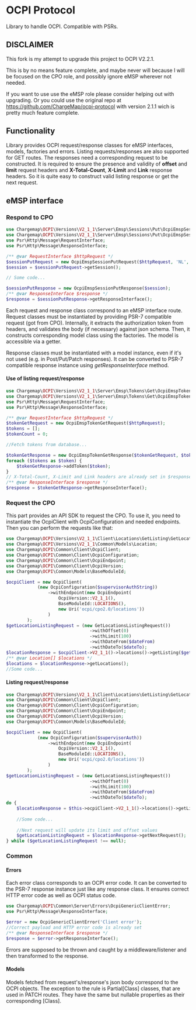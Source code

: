 # OCPI Protocol #
Library to handle OCPI. Compatible with PSRs.

## DISCLAIMER ##

This fork is my attempt to upgrade this project to OCPI V2.2.1.

This is by no means feature complete, and maybe never will because I will be
focused on the CPO role, and possibly ignore eMSP wherever not needed.

If you want to use use the eMSP role please consider helping out with
upgrading. Or you could use the original repo at https://github.com/ChargeMap/ocpi-protocol
with version 2.1.1 wich is pretty much feature complete.

## Functionality ##
Library provides OCPI request/response classes for eMSP interfaces, models, factories and errors.
Listing requests/responses are also supported for GET routes.
The responses need a corresponding request to be constructed.
It is required to ensure the presence and validity of
__offset__ and __limit__ request headers and
__X-Total-Count__, __X-Limit__ and __Link__ response headers.
So it is quite easy to construct valid listing response or get the next request.
## eMSP interface ##
### Respond to CPO ###
```php
use Chargemap\OCPI\Versions\V2_1_1\Server\Emsp\Sessions\Put\OcpiEmspSessionPutRequest;
use Chargemap\OCPI\Versions\V2_1_1\Server\Emsp\Sessions\Put\OcpiEmspSessionPutResponse;
use Psr\Http\Message\RequestInterface;
use Psr\Http\Message\ResponseInterface;

/** @var RequestInterface $httpRequest */
$sessionPutRequest = new OcpiEmspSessionPutRequest($httpRequest, 'NL', 'TNM', '101');
$session = $sessionPutRequest->getSession();

// Some code...

$sessionPutResponse = new OcpiEmspSessionPutResponse($session);
/** @var ResponseInterface $response */
$response = $sessionPutResponse->getResponseInterface();
```
Each request and response class correspond to an eMSP interface route.
Request classes must be instantiated by providing PSR-7 compatible request (got from CPO).
Internally, it extracts the authorization token from headers, and validates the body (if necessary) against json schema.
Then, it constructs corresponding model class using the factories.
The model is accessible via a getter.

Response classes must be instantiated with a model instance, even if it's not used (e.g. in Post/Put/Patch responses).
It can be converted to PSR-7 compatible response instance using *getResponseInterface* method.
#### Use of listing request/response ####
```php
use Chargemap\OCPI\Versions\V2_1_1\Server\Emsp\Tokens\Get\OcpiEmspTokenGetRequest;
use Chargemap\OCPI\Versions\V2_1_1\Server\Emsp\Tokens\Get\OcpiEmspTokenGetResponse;
use Psr\Http\Message\RequestInterface;
use Psr\Http\Message\ResponseInterface;

/** @var RequestInterface $httpRequest */
$tokenGetRequest = new OcpiEmspTokenGetRequest($httpRequest);
$tokens = [];
$tokenCount = 0;

//Fetch tokens from database...

$tokenGetResponse = new OcpiEmspTokenGetResponse($tokenGetRequest, $tokenCount, count($tokens));
foreach ($tokens as $token) {
    $tokenGetResponse->addToken($token);
}
// X-Total-Count, X-Limit and Link headers are already set in $response
/** @var ResponseInterface $response */
$response = $tokenGetResponse->getResponseInterface();
```

### Request the CPO ###
This part provides an API SDK to request the CPO. To use it, you need to instantiate the OcpiClient
with OcpiConfiguration and needed endpoints. Then you can perform the requests like that:

```php
use Chargemap\OCPI\Versions\V2_1_1\Client\Locations\GetListing\GetLocationsListingRequest;
use Chargemap\OCPI\Versions\V2_1_1\Common\Models\Location;
use Chargemap\OCPI\Common\Client\OcpiClient;
use Chargemap\OCPI\Common\Client\OcpiConfiguration;
use Chargemap\OCPI\Common\Client\OcpiEndpoint;
use Chargemap\OCPI\Common\Client\OcpiVersion;
use Chargemap\OCPI\Common\Models\BaseModuleId;

$ocpiClient = new OcpiClient(
            (new OcpiConfiguration($supervisorAuthString))
                ->withEndpoint(new OcpiEndpoint(
                    OcpiVersion::V2_1_1(),
                    BaseModuleId::LOCATIONS(),
                    new Uri('ocpi/cpo2.0/locations'))
                )
        );
$getLocationListingRequest = (new GetLocationsListingRequest())
                                ->withOffset(0)
                                ->withLimit(100)
                                ->withDateFrom($dateFrom)
                                ->withDateTo($dateTo);
$locationResponse = $ocpiClient->V2_1_1()->locations()->getListing($getLocationListingRequest);
/** @var Location[] $locations */
$locations = $locationResponse->getLocations();
//Some code...
```
#### Listing request/response ####

```php
use Chargemap\OCPI\Versions\V2_1_1\Client\Locations\GetListing\GetLocationsListingRequest;
use Chargemap\OCPI\Common\Client\OcpiClient;
use Chargemap\OCPI\Common\Client\OcpiConfiguration;
use Chargemap\OCPI\Common\Client\OcpiEndpoint;
use Chargemap\OCPI\Common\Client\OcpiVersion;
use Chargemap\OCPI\Common\Models\BaseModuleId;

$ocpiClient = new OcpiClient(
            (new OcpiConfiguration($supervisorAuth))
                ->withEndpoint(new OcpiEndpoint(
                    OcpiVersion::V2_1_1(),
                    BaseModuleId::LOCATIONS(),
                    new Uri('ocpi/cpo2.0/locations'))
                )
        );
$getLocationListingRequest = (new GetLocationsListingRequest())
                                ->withOffset(0)
                                ->withLimit(100)
                                ->withDateFrom($dateFrom)
                                ->withDateTo($dateTo);
do {
    $locationResponse = $this->ocpiClient->V2_1_1()->locations()->getListing($getLocationListingRequest);
    
    //Some code...     
    
    //Next request will update its limit and offset values
    $getLocationListingRequest = $locationResponse->getNextRequest();
} while ($getLocationListingRequest !== null);
```
### Common ###
#### Errors ####
Each error class corresponds to an OCPI error code.
It can be converted to the PSR-7 response instance just like any response class.
It ensures correct HTTP error code as well as OCPI status code.

```php
use Chargemap\OCPI\Common\Server\Errors\OcpiGenericClientError;
use Psr\Http\Message\ResponseInterface;

$error = new OcpiGenericClientError('Client error');
//Correct payload and HTTP error code is already set
/** @var ResponseInterface $response */
$response = $error->getResponseInterface();
```

Errors are supposed to be thrown and caught by a middleware/listener and then transformed to the response.

#### Models ####
Models fetched from request's/response's json body correspond to the OCPI objects.
The exception to the rule is Partial[Class] classes, that are used in PATCH routes.
They have the same but nullable properties as their corresponding [Class].
